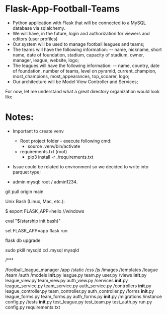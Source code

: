 # Flask-App-Football-Teams

- Python application with Flask that will be connected to a MySQL database via sqlalchemy.
- We will have, in the future, login and authorization for viewers and editors (user profiles)
- Our system will be used to manage football leagues and teams;
- The teams will have the following information:
-- name, nickname, short name, date of foundation, stadium, capacity of stadium, owner, manager, league, website, logo;
- The leagues will have the following information:
-- name, country, date of foundation, number of teams, level on pyramid, current_champion, most_champions, most_appearances, top_scoarer, logo;
- Our architecture will be Model View Controller and Services;

For now, let me understand what a great directory organization would look like

# Notes:
- Important to create venv
    - Root project folder - execute following cmd:
        - source .venv/bin/activate
    - requirements.txt (root)
        - pip3 install -r ./requirements.txt
- Issue could be related to environment so we decided to write into parquet type;

- admin mysql: root / admin1234.

git pull origin main

Unix Bash (Linux, Mac, etc.):

$ export FLASK_APP=hello //windows


eval "$(starship init bash)"

set FLASK_APP=app
flask run

flask db upgrade

sudo pkill mysqld
cd .mysql
mysqld



/*** 

/football_league_manager
    /app
        /static
            /css
            /js
            /images
        /templates
            /league
            /team
            /auth
        /models
            __init__.py
            league.py
            team.py
            user.py
        /views
            __init__.py
            league_view.py
            team_view.py
            auth_view.py
        /services
            __init__.py
            league_service.py
            team_service.py
            auth_service.py
        /controllers
            __init__.py
            league_controller.py
            team_controller.py
            auth_controller.py
        /forms
            __init__.py
            league_forms.py
            team_forms.py
            auth_forms.py
        __init__.py
    /migrations
    /instance
        config.py
    /tests
        __init__.py
        test_league.py
        test_team.py
        test_auth.py
    run.py
    config.py
    requirements.txt
